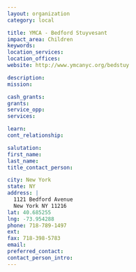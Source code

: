 ```yaml
---
layout: organization
category: local

title: YMCA - Bedford Stuyvesant
impact_area: Children
keywords: 
location_services: 
location_offices: 
website: http://www.ymcanyc.org/bedstuy

description: 
mission: 

cash_grants: 
grants: 
service_opp: 
services: 

learn: 
cont_relationship: 

salutation: 
first_name: 
last_name: 
title_contact_person: 

city: New York
state: NY
address: |
  1121 Bedford Avenue  
  New York NY 11216
lat: 40.685255
lng: -73.954288
phone: 718-789-1497
ext: 
fax: 718-398-5783
email: 
preferred_contact: 
contact_person_intro: 
---
```

